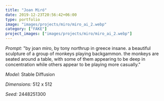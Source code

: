 ```yaml
---
title: "Joan Miró"
date: 2019-12-23T20:56:42+06:00
type: portfolio
image: "images/projects/miro/miro_ai_2.webp"
category: ["FAKE"]
project_images: ["images/projects/miro/miro_ai_2.webp"]
---
```


*Prompt:* "by joan miro, by tony northrup in greece insane. a beautiful sculpture of a group of monkeys playing backgammon. the monkeys are seated around a table, with some of them appearing to be deep in concentration while others appear to be playing more casually."

*Model:* Stable Diffusion

*Dimensions:* 512 x 512

*Seed:* 2448251300